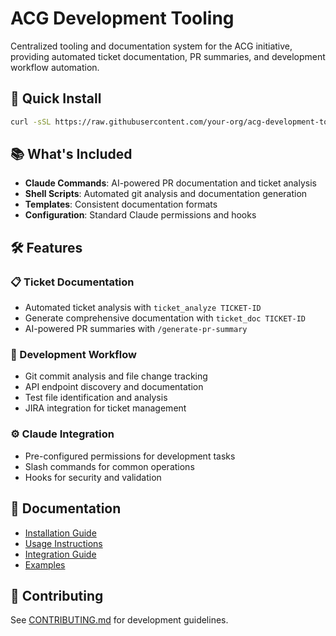 # ACG Development Tooling

Centralized tooling and documentation system for the ACG initiative, providing automated ticket documentation, PR summaries, and development workflow automation.

## 🚀 Quick Install

```bash
curl -sSL https://raw.githubusercontent.com/your-org/acg-development-tooling/main/install.sh | bash
```

## 📚 What's Included

- **Claude Commands**: AI-powered PR documentation and ticket analysis
- **Shell Scripts**: Automated git analysis and documentation generation  
- **Templates**: Consistent documentation formats
- **Configuration**: Standard Claude permissions and hooks

## 🛠️ Features

### 📋 Ticket Documentation
- Automated ticket analysis with `ticket_analyze TICKET-ID`
- Generate comprehensive documentation with `ticket_doc TICKET-ID`
- AI-powered PR summaries with `/generate-pr-summary`

### 🔧 Development Workflow  
- Git commit analysis and file change tracking
- API endpoint discovery and documentation
- Test file identification and analysis
- JIRA integration for ticket management

### ⚙️ Claude Integration
- Pre-configured permissions for development tasks
- Slash commands for common operations
- Hooks for security and validation

## 📖 Documentation

- [Installation Guide](docs/installation.md)
- [Usage Instructions](docs/usage.md)  
- [Integration Guide](docs/integration.md)
- [Examples](examples/)

## 🤝 Contributing

See [CONTRIBUTING.md](CONTRIBUTING.md) for development guidelines.
